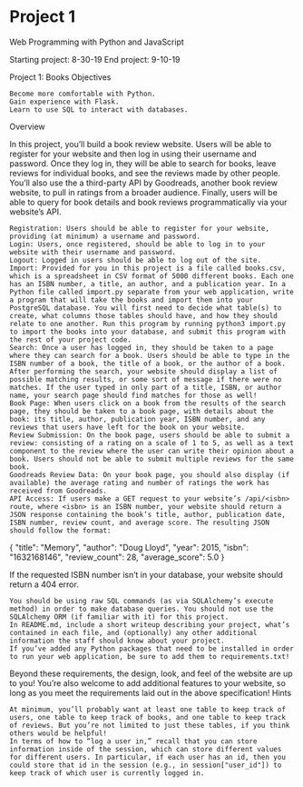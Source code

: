# Project 1

Web Programming with Python and JavaScript

Starting project: 8-30-19
End project: 9-10-19


Project 1: Books
Objectives

    Become more comfortable with Python.
    Gain experience with Flask.
    Learn to use SQL to interact with databases.

Overview

In this project, you’ll build a book review website. Users will be able to register for your website and then log in using their username and password. Once they log in, they will be able to search for books, leave reviews for individual books, and see the reviews made by other people. You’ll also use the a third-party API by Goodreads, another book review website, to pull in ratings from a broader audience. Finally, users will be able to query for book details and book reviews programmatically via your website’s API.

    Registration: Users should be able to register for your website, providing (at minimum) a username and password.
    Login: Users, once registered, should be able to log in to your website with their username and password.
    Logout: Logged in users should be able to log out of the site.
    Import: Provided for you in this project is a file called books.csv, which is a spreadsheet in CSV format of 5000 different books. Each one has an ISBN number, a title, an author, and a publication year. In a Python file called import.py separate from your web application, write a program that will take the books and import them into your PostgreSQL database. You will first need to decide what table(s) to create, what columns those tables should have, and how they should relate to one another. Run this program by running python3 import.py to import the books into your database, and submit this program with the rest of your project code.
    Search: Once a user has logged in, they should be taken to a page where they can search for a book. Users should be able to type in the ISBN number of a book, the title of a book, or the author of a book. After performing the search, your website should display a list of possible matching results, or some sort of message if there were no matches. If the user typed in only part of a title, ISBN, or author name, your search page should find matches for those as well!
    Book Page: When users click on a book from the results of the search page, they should be taken to a book page, with details about the book: its title, author, publication year, ISBN number, and any reviews that users have left for the book on your website.
    Review Submission: On the book page, users should be able to submit a review: consisting of a rating on a scale of 1 to 5, as well as a text component to the review where the user can write their opinion about a book. Users should not be able to submit multiple reviews for the same book.
    Goodreads Review Data: On your book page, you should also display (if available) the average rating and number of ratings the work has received from Goodreads.
    API Access: If users make a GET request to your website’s /api/<isbn> route, where <isbn> is an ISBN number, your website should return a JSON response containing the book’s title, author, publication date, ISBN number, review count, and average score. The resulting JSON should follow the format:

{
    "title": "Memory",
    "author": "Doug Lloyd",
    "year": 2015,
    "isbn": "1632168146",
    "review_count": 28,
    "average_score": 5.0
}

If the requested ISBN number isn’t in your database, your website should return a 404 error.

    You should be using raw SQL commands (as via SQLAlchemy’s execute method) in order to make database queries. You should not use the SQLAlchemy ORM (if familiar with it) for this project.
    In README.md, include a short writeup describing your project, what’s contained in each file, and (optionally) any other additional information the staff should know about your project.
    If you’ve added any Python packages that need to be installed in order to run your web application, be sure to add them to requirements.txt!

Beyond these requirements, the design, look, and feel of the website are up to you! You’re also welcome to add additional features to your website, so long as you meet the requirements laid out in the above specification!
Hints

    At minimum, you’ll probably want at least one table to keep track of users, one table to keep track of books, and one table to keep track of reviews. But you’re not limited to just these tables, if you think others would be helpful!
    In terms of how to “log a user in,” recall that you can store information inside of the session, which can store different values for different users. In particular, if each user has an id, then you could store that id in the session (e.g., in session["user_id"]) to keep track of which user is currently logged in.
